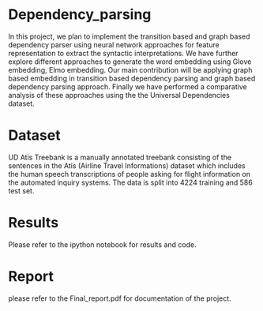 # Dependency_parsing


In this project, we plan to implement the transition based and graph based dependency parser using neural network approaches for feature representation to extract the syntactic interpretations. We have further explore different approaches to generate the word embedding using Glove embedding, Elmo embedding. Our main contribution
will be applying graph based embedding in transition based dependency parsing and graph based dependency parsing approach. Finally we have performed a comparative analysis of these approaches using the the Universal Dependencies dataset.


# Dataset
UD Atis Treebank is a manually annotated treebank consisting of the sentences in the Atis (Airline Travel Informations) dataset which includes the human speech transcriptions of people asking for flight information on the automated inquiry systems. The data is split into 4224 training and 586 test set.

# Results

Please refer to the ipython notebook for results and code.

# Report
please refer to the Final_report.pdf for documentation of the project.
